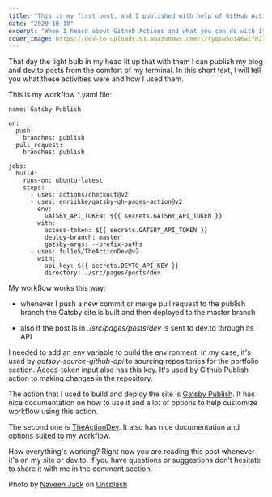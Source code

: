 ```yaml
---
title: "This is my first post, and I published with help of GitHub Actions"
date: "2020-10-18"
excerpt: "When I heard about Github Actions and what you can do with it I decided that I will use it someday. This day has come."
cover_image: https://dev-to-uploads.s3.amazonaws.com/i/tyqsw5u146wifn27zfbh.jpg
---
```


That day the light bulb in my head lit up that with them I can publish my blog and dev.to posts from the comfort of my terminal. In this short text, I will tell you what these activities were and how I used them.

This is my workflow \*.yaml file:

```
name: Gatsby Publish

on:
  push:
    branches: publish
  pull_request:
    branches: publish

jobs:
  build:
    runs-on: ubuntu-latest
    steps:
      - uses: actions/checkout@v2
      - uses: enriikke/gatsby-gh-pages-action@v2
        env:
          GATSBY_API_TOKEN: ${{ secrets.GATSBY_API_TOKEN }}
        with:
          access-token: ${{ secrets.GATSBY_API_TOKEN }}
          deploy-branch: master
          gatsby-args: --prefix-paths
      - uses: ful1e5/TheActionDev@v2
        with:
          api-key: ${{ secrets.DEVTO_API_KEY }}
          directory: ./src/pages/posts/dev

```

My workflow works this way:

- whenever I push a new commit or merge pull request to the publish branch the Gatsby site is built and then deployed to the master branch

- also if the post is in _./src/pages/posts/dev_ is sent to dev.to through its API

I needed to add an env variable to build the environment. In my case, it's used by _gatsby-source-github-api_ to sourcing repositories for the portfolio section. Acces-token input also has this key. It's used by Github Publish action to making changes in the repository.

The action that I used to build and deploy the site is [Gatsby Publish](https://github.com/marketplace/actions/gatsby-publish). It has nice documentation on how to use it and a lot of options to help customize workflow using this action.

The second one is [TheActionDev](https://github.com/marketplace/actions/theactiondev). It also has nice documentation and options suited to my workflow.

How everything's working? Right now you are reading this post whenever it's on my site or dev.to. if you have questions or suggestions don't hesitate to share it with me in the comment section.

<span>Photo by <a href="https://unsplash.com/@naveenphotography?utm_source=unsplash&amp;utm_medium=referral&amp;utm_content=creditCopyText">Naveen Jack</a> on <a href="https://unsplash.com/s/photos/sprout?utm_source=unsplash&amp;utm_medium=referral&amp;utm_content=creditCopyText">Unsplash</a></span>
